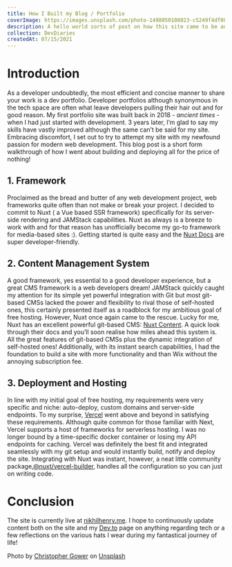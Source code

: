 ```yaml
---
title: How I Built my Blog / Portfolio
coverImage: https://images.unsplash.com/photo-1498050108023-c5249f4df085?ixid=MnwxMjA3fDB8MHxwaG90by1wYWdlfHx8fGVufDB8fHx8&ixlib=rb-1.2.1&auto=format&fit=crop&w=3304&q=80
description: A hello world sorts of post on how this site came to be and the glorious technology stacks powering it. Bits of tech wisdom splashed in for fun.
collection: DevDiaries
createdAt: 07/15/2021
---
```


# Introduction

As a developer undoubtedly, the most efficient and concise manner to share your work is a dev portfolio. Developer portfolios although synonymous in the tech space are often what leave developers pulling their hair out and for good reason. My first portfolio site was built back in 2018 - _ancient times_ - when I had just started with development. 3 years later, I’m glad to say my skills have vastly improved although the same can’t be said for my site. Embracing discomfort, I set out to try to attempt my site with my newfound passion for modern web development. This blog post is a short form walkthrough of how I went about building and deploying all for the price of nothing!

## 1. Framework

Proclaimed as the bread and butter of any web development project, web frameworks quite often than not make or break your project. I decided to commit to Nuxt ( a Vue based SSR framework) specifically for its server-side rendering and JAMStack capabilities. Nuxt as always is a breeze to work with and for that reason has unofficially become my go-to framework for media-based sites :). Getting started is quite easy and the [Nuxt Docs](https://nuxtjs.org/docs/2.x/get-started/installation) are super developer-friendly.

## 2. Content Management System

A good framework, yes essential to a good developer experience, but a great CMS framework is a web developers dream! JAMStack quickly caught my attention for its simple yet powerful integration with Git but most git-based CMSs lacked the power and flexibility to rival those of self-hosted ones, this certainly presented itself as a roadblock for my ambitious goal of free hosting. However, Nuxt once again came to the rescue. Lucky for me, Nuxt has an excellent powerful git-based CMS: [Nuxt Content](https://content.nuxtjs.org/). A quick look through their docs and you’ll soon realise how miles ahead this system is. All the great features of git-based CMSs plus the dynamic integration of self-hosted ones! Additionally, with its instant search capabilities, I had the foundation to build a site with more functionality and than Wix without the annoying subscription fee.

## 3. Deployment and Hosting

In line with my initial goal of free hosting, my requirements were very specific and niche: auto-deploy, custom domains and server-side endpoints. To my surprise, [Vercel](https://vercel.com/) went above and beyond in satisfying these requirements. Although quite common for those familiar with Next, Vercel supports a host of frameworks for serverless hosting. I was no longer bound by a time-specific docker container or losing my API endpoints for caching. Vercel was definitely the best fit and integrated seamlessly with my git setup and would instantly build, notify and deploy the site. Integrating with Nuxt was instant, however, a neat little community package,[@nuxt/vercel-builder](https://github.com/nuxt/vercel-builder), handles all the configuration so you can just on writing code.

# Conclusion

The site is currently live at [nikhilhenry.me](https://nikhilhenry.me). I hope to continuously update content both on the site and my [Dev.to](dev.to) page on anything regarding tech or a few reflections on the various hats I wear during my fantastical journey of life!

Photo by [Christopher Gower](https://unsplash.com/@cgower?utm_source=unsplash&utm_medium=referral&utm_content=creditCopyText) on [Unsplash](https://unsplash.com/s/photos/website?utm_source=unsplash&utm_medium=referral&utm_content=creditCopyText)
